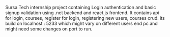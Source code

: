 Sursa Tech internship project containing Login authentication and basic signup validation using .net backend and react.js frontend. 
It contains api for login, courses, register for login, registering new users, courses crud.
its build on localhost : 5233 which might vary on different users end pc and might need some changes on port to run.
